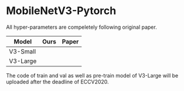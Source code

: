 # MobileNetV3-Pytorch

All hyper-parameters are compeletely following original paper.


| Model | Ours | Paper |
| ------ | ------ | ------ |
| V3-Small |  | |
| V3-Large |  | |

The code of train and val as well as pre-train model of V3-Large will be uploaded after the deadline of ECCV2020.

